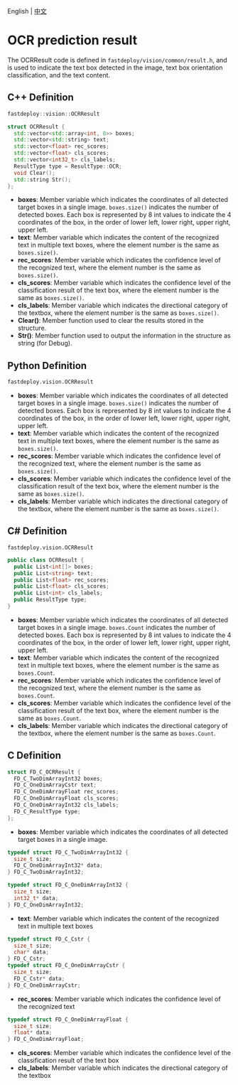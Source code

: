 English | [中文](ocr_result_CN.md)
# OCR prediction result

The OCRResult code is defined in `fastdeploy/vision/common/result.h`, and is used to indicate the text box detected in the image, text box orientation classification, and the text content.

## C++ Definition

```c++
fastdeploy::vision::OCRResult
```  

```c++
struct OCRResult {
  std::vector<std::array<int, 8>> boxes;
  std::vector<std::string> text;
  std::vector<float> rec_scores;
  std::vector<float> cls_scores;
  std::vector<int32_t> cls_labels;
  ResultType type = ResultType::OCR;
  void Clear();
  std::string Str();
};
```

- **boxes**: Member variable which indicates the coordinates of all detected target boxes in a single image. `boxes.size()` indicates the number of detected boxes. Each box is represented by 8 int values to indicate the 4 coordinates of the box, in the order of lower left, lower right, upper right, upper left.
- **text**: Member variable which indicates the content of the recognized text in multiple text boxes, where the element number is the same as `boxes.size()`.
- **rec_scores**: Member variable which indicates the confidence level of the recognized text, where the element number is the same as `boxes.size()`.
- **cls_scores**: Member variable which indicates the confidence level of the classification result of the text box, where the element number is the same as `boxes.size()`.
- **cls_labels**: Member variable which indicates the directional category of the textbox, where the element number is the same as `boxes.size()`.
- **Clear()**: Member function used to clear the results stored in the structure.
- **Str()**: Member function used to output the information in the structure as string (for Debug).

## Python Definition

```python
fastdeploy.vision.OCRResult  
```

- **boxes**: Member variable which indicates the coordinates of all detected target boxes in a single image. `boxes.size()` indicates the number of detected boxes. Each box is represented by 8 int values to indicate the 4 coordinates of the box, in the order of lower left, lower right, upper right, upper left.
- **text**: Member variable which indicates the content of the recognized text in multiple text boxes, where the element number is the same as `boxes.size()`.
- **rec_scores**: Member variable which indicates the confidence level of the recognized text, where the element number is the same as `boxes.size()`.
- **cls_scores**: Member variable which indicates the confidence level of the classification result of the text box, where the element number is the same as `boxes.size()`.
- **cls_labels**: Member variable which indicates the directional category of the textbox, where the element number is the same as `boxes.size()`.


## C# Definition

`fastdeploy.vision.OCRResult`

```C#
public class OCRResult {
  public List<int[]> boxes;
  public List<string> text;
  public List<float> rec_scores;
  public List<float> cls_scores;
  public List<int> cls_labels;
  public ResultType type;
}
```

- **boxes**: Member variable which indicates the coordinates of all detected target boxes in a single image. `boxes.Count` indicates the number of detected boxes. Each box is represented by 8 int values to indicate the 4 coordinates of the box, in the order of lower left, lower right, upper right, upper left.
- **text**: Member variable which indicates the content of the recognized text in multiple text boxes, where the element number is the same as `boxes.Count`.
- **rec_scores**: Member variable which indicates the confidence level of the recognized text, where the element number is the same as `boxes.Count`.
- **cls_scores**: Member variable which indicates the confidence level of the classification result of the text box, where the element number is the same as `boxes.Count`.
- **cls_labels**: Member variable which indicates the directional category of the textbox, where the element number is the same as `boxes.Count`.

## C Definition

```c
struct FD_C_OCRResult {
  FD_C_TwoDimArrayInt32 boxes;
  FD_C_OneDimArrayCstr text;
  FD_C_OneDimArrayFloat rec_scores;
  FD_C_OneDimArrayFloat cls_scores;
  FD_C_OneDimArrayInt32 cls_labels;
  FD_C_ResultType type;
};
```

- **boxes**: Member variable which indicates the coordinates of all detected target boxes in a single image.

```c
typedef struct FD_C_TwoDimArrayInt32 {
  size_t size;
  FD_C_OneDimArrayInt32* data;
} FD_C_TwoDimArrayInt32;
```

```c
typedef struct FD_C_OneDimArrayInt32 {
  size_t size;
  int32_t* data;
} FD_C_OneDimArrayInt32;
```

- **text**: Member variable which indicates the content of the recognized text in multiple text boxes

```c
typedef struct FD_C_Cstr {
  size_t size;
  char* data;
} FD_C_Cstr;
typedef struct FD_C_OneDimArrayCstr {
  size_t size;
  FD_C_Cstr* data;
} FD_C_OneDimArrayCstr;
```

- **rec_scores**: Member variable which indicates the confidence level of the recognized text

```c
typedef struct FD_C_OneDimArrayFloat {
  size_t size;
  float* data;
} FD_C_OneDimArrayFloat;
```
- **cls_scores**: Member variable which indicates the confidence level of the classification result of the text box
- **cls_labels**: Member variable which indicates the directional category of the textbox
